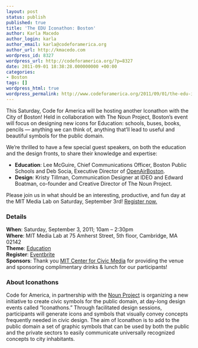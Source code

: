 ```yaml
---
layout: post
status: publish
published: true
title: 'The EDU Iconathon: Boston'
author: Karla Macedo
author_login: karla
author_email: karla@codeforamerica.org
author_url: http://kmacedo.com
wordpress_id: 8327
wordpress_url: http://codeforamerica.org/?p=8327
date: 2011-09-01 18:38:28.000000000 +00:00
categories:
- Boston
tags: []
wordpress_html: true
wordpress_permalink: http://www.codeforamerica.org/2011/09/01/the-edu-iconathon-boston/
---
```


<p>This Saturday, Code for America will be hosting another Iconathon with the City of Boston! Held in collaboration with The Noun Project, Boston’s event will focus on designing new icons for Education: schools, buses, books, pencils — anything we can think of, anything that’ll lead to useful and beautiful symbols for the public domain.</p>
<p>We’re thrilled to have a few special guest speakers, on both the education and the design fronts, to share their knowledge and expertise:</p>
<ul>
<li><strong>Education</strong>: Lee McGuire, Chief Communications Officer, Boston Public Schools and Deb Socia, Executive Director of <a href="http://openairboston.net/">OpenAirBoston</a>.</li>
<li><strong>Design</strong>: Kristy Tillman, Communication Designer at IDEO and Edward Boatman, co-founder and Creative Director of The Noun Project.</li>
</ul>
<p>Please join us in what should be an interesting, productive, and fun day at the MIT Media Lab on Saturday, September 3rd! <a href="http://iconathonbos.eventbrite.com/">Register now.</a></p>
<h3>Details</h3>
<p><strong>When</strong>: Saturday, September 3, 2011; 10am – 2:30pm<br/>
<strong>Where</strong>: MIT Media Lab at 75 Amherst Street, 5th floor, Cambridge, MA 02142<br/>
<strong>Theme</strong>: <a href="http://iconathon.org/content/education">Education</a><br/>
<strong>Register</strong>: <a href="http://iconathonbos.eventbrite.com/">Eventbrite</a><br/>
<strong>Sponsors</strong>: Thank you <a href="http://civic.mit.edu/">MIT Center for Civic Media</a> for providing the venue and sponsoring complimentary drinks &amp; lunch for our participants!</p>
<h3>About Iconathons</h3>
<p>Code for America, in partnership with the <a href="http://thenounproject.org">Noun Project</a> is organizing a new initiative to create civic symbols for the public domain, at day-long design events called “Iconathons.” Through facilitated design sessions, participants will generate icons and symbols that visually convey concepts frequently needed in civic design. The aim of Iconathon is to add to the public domain a set of graphic symbols that can be used by both the public and the private sectors to easily communicate universally recognized concepts to city inhabitants.</p>
